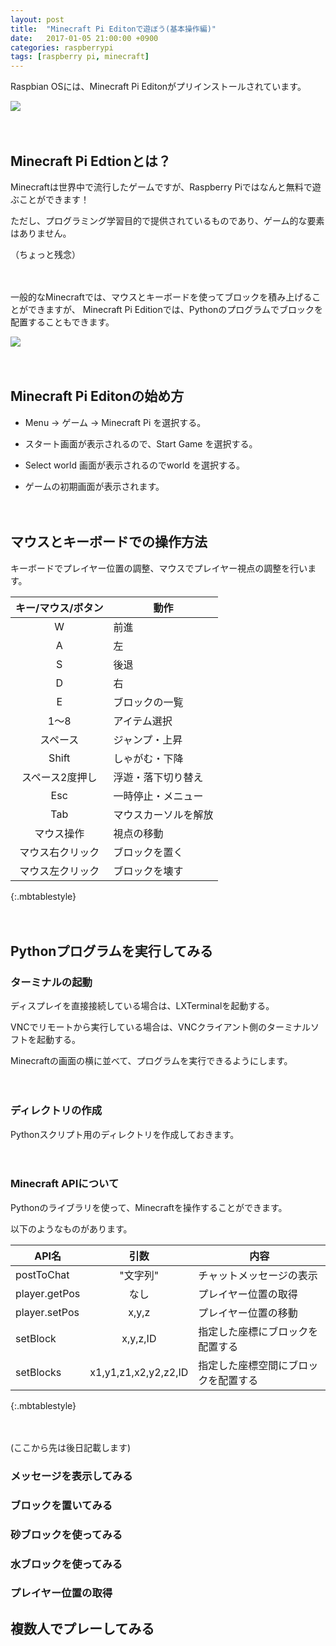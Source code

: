 ```yaml
---
layout: post
title:  "Minecraft Pi Editonで遊ぼう(基本操作編)"
date:   2017-01-05 21:00:00 +0900
categories: raspberrypi
tags: [raspberry pi, minecraft]
---
```


Raspbian OSには、Minecraft Pi Editonがプリインストールされています。

![]({{site.baseurl}}/images/minecraft_pi_start.png)

　

## Minecraft Pi Edtionとは？

Minecraftは世界中で流行したゲームですが、Raspberry Piではなんと無料で遊ぶことができます！

ただし、プログラミング学習目的で提供されているものであり、ゲーム的な要素はありません。

（ちょっと残念）

　

一般的なMinecraftでは、マウスとキーボードを使ってブロックを積み上げることができますが、
Minecraft Pi Editionでは、Pythonのプログラムでブロックを配置することもできます。

![]({{site.baseurl}}/images/minecraft_pi_play01.png)

　

## Minecraft Pi Editonの始め方

* Menu → ゲーム → Minecraft Pi を選択する。

* スタート画面が表示されるので、Start Game を選択する。

* Select world 画面が表示されるのでworld を選択する。

* ゲームの初期画面が表示されます。

　

## マウスとキーボードでの操作方法

キーボードでプレイヤー位置の調整、マウスでプレイヤー視点の調整を行います。

| キー/マウス/ボタン | 動作 |
|:--:|--|
| W | 前進 |
| A | 左 |
| S | 後退 |
| D | 右 |
| E | ブロックの一覧 |
| 1〜8 | アイテム選択 |
| スペース | ジャンプ・上昇 |
| Shift | しゃがむ・下降 |
| スペース2度押し | 浮遊・落下切り替え |
| Esc | 一時停止・メニュー |
| Tab | マウスカーソルを解放 |
| マウス操作 | 視点の移動 |
| マウス右クリック | ブロックを置く |
| マウス左クリック | ブロックを壊す |
{:.mbtablestyle}

　

## Pythonプログラムを実行してみる

### ターミナルの起動

ディスプレイを直接接続している場合は、LXTerminalを起動する。

VNCでリモートから実行している場合は、VNCクライアント側のターミナルソフトを起動する。

Minecraftの画面の横に並べて、プログラムを実行できるようにします。

　

### ディレクトリの作成

Pythonスクリプト用のディレクトリを作成しておきます。

　

### Minecraft APIについて

Pythonのライブラリを使って、Minecraftを操作することができます。

以下のようなものがあります。

| API名 | 引数 | 内容 |
|--|:--:|--|
| postToChat | "文字列" | チャットメッセージの表示 |
| player.getPos | なし | プレイヤー位置の取得 |
| player.setPos | x,y,z | プレイヤー位置の移動 |
| setBlock | x,y,z,ID | 指定した座標にブロックを配置する |
| setBlocks | x1,y1,z1,x2,y2,z2,ID | 指定した座標空間にブロックを配置する |
{:.mbtablestyle}

　

(ここから先は後日記載します)

### メッセージを表示してみる


### ブロックを置いてみる

### 砂ブロックを使ってみる

### 水ブロックを使ってみる


### プレイヤー位置の取得


## 複数人でプレーしてみる
